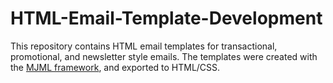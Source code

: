 # HTML-Email-Template-Development

This repository contains HTML email templates for transactional, promotional, and newsletter style emails. The templates were created with the [MJML framework](https://mjml.io/), and exported to HTML/CSS.
